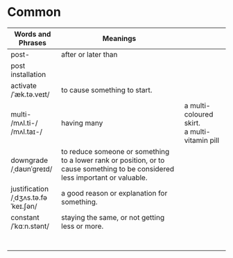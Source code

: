 # Common

| Words and Phrases | Meanings ||
| --- | --- | --- |
| post- | after or later than |  |
| post installation |  |  |
| activate<br/>/ˈæk.tə.veɪt/ | to cause something to start. |  |
| multi-<br/>/mʌl.ti-/ /mʌl.taɪ-/ | having many | a multi-coloured skirt.<br/>a multi-vitamin pill |
| downgrade<br/>/ˌdaʊnˈɡreɪd/ | to reduce someone or something to a lower rank or position, or to cause something to be considered less important or valuable. ||
| justification<br/>/ˌdʒʌs.tə.fəˈkeɪ.ʃən/ | a good reason or explanation for something. ||
| constant<br/>/ˈkɑːn.stənt/ | staying the same, or not getting less or more. ||
|  |  ||
|  |  ||
|  |  ||
|  |  ||
|  |  ||
|  |  ||
|  |  ||